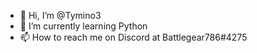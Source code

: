 - 👋 Hi, I’m @Tymino3
- 🌱 I’m currently learning Python  
- 📫 How to reach me on Discord at Battlegear786#4275

